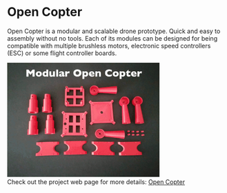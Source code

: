# Open Copter

Open Copter is a modular and scalable drone prototype. Quick and easy to assembly without no tools. Each of its modules can be designed for being compatible with multiple brushless motors, electronic speed controllers (ESC) or some flight controller boards. <br>
<div align="left">
    <img src="modularcopter.gif" alt="Logo" width="70%">
</div>
Check out the project web page for more details: <a href="https://saandial.github.io/opencopter" target="_blank">Open Copter</a><br>
